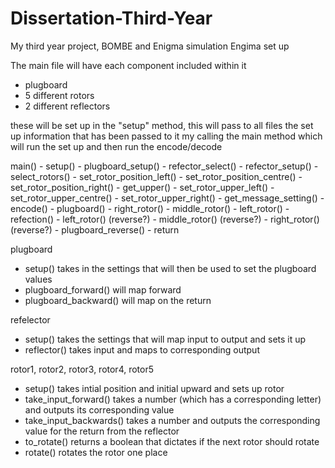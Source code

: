 # Dissertation-Third-Year
My third year project, BOMBE and Enigma simulation
Engima set up

The main file will have each component included within it
- plugboard
- 5 different rotors
- 2 different reflectors

these will be set up in the "setup" method, this will pass to all files the set up information that has been passed to it
my calling the main method which will run the set up and then run the encode/decode

main()
	- setup()
		- plugboard_setup()
		- refector_select()
		- refector_setup()
		- select_rotors()
		- set_rotor_position_left()
		- set_rotor_position_centre()
		- set_rotor_position_right()
		- get_upper()
		- set_rotor_upper_left()
		- set_rotor_upper_centre()
		- set_rotor_upper_right()
		- get_message_setting()
	- encode()
		- plugboard()
		- right_rotor()
		- middle_rotor()
		- left_rotor()
		- refection()
		- left_rotor() (reverse?)
		- middle_rotor() (reverse?)
		- right_rotor() (reverse?)
		- plugboard_reverse()
		- return

plugboard
- setup()
takes in the settings that will then be used to set the plugboard values
- plugboard_forward()
will map forward
- plugboard_backward()
will map on the return

refelector
- setup()
takes the settings that will map input to output and sets it up
- reflector()
takes input and maps to corresponding output

rotor1, rotor2, rotor3, rotor4, rotor5
- setup()
takes intial position and initial upward and sets up rotor
- take_input_forward()
takes a number (which has a corresponding letter) and outputs its corresponding value
- take_input_backwards()
takes a number and outputs the corresponding value for the return from the reflector
- to_rotate()
returns a boolean that dictates if the next rotor should rotate
- rotate()
rotates the rotor one place
